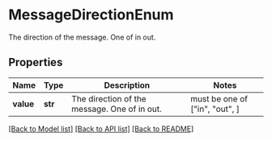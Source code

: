 # MessageDirectionEnum

The direction of the message. One of in out.

## Properties
Name | Type | Description | Notes
------------ | ------------- | ------------- | -------------
**value** | **str** | The direction of the message. One of in out. |  must be one of ["in", "out", ]

[[Back to Model list]](../README.md#documentation-for-models) [[Back to API list]](../README.md#documentation-for-api-endpoints) [[Back to README]](../README.md)


